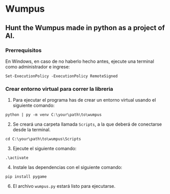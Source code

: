 # Wumpus
## Hunt the Wumpus made in python as a project of AI.

### Prerrequisitos
En Windows, en caso de no haberlo hecho antes, ejecute una terminal como administrador e ingrese:
```
Set-ExecutionPolicy -ExecutionPolicy RemoteSigned
```
### Crear entorno virtual para correr la libreria
1. Para ejecutar el programa has de crear un entorno virtual usando el siguiente comando:
```
python | py -m venv C:\your\path\to\wumpus
```
2. Se creará una carpeta llamada `Scripts`, a la que deberá de conectarse desde la terminal.
```
cd C:\your\path\to\wumpus\Scripts
```
3. Ejecute el siguiente comando:
```
.\activate
```
4. Instale las dependencias con el siguiente comando:
```
pip install pygame
```
6. El archivo `wumpus.py` estará listo para ejecutarse.
